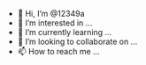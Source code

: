 - 👋 Hi, I’m @12349a
- 👀 I’m interested in ...
- 🌱 I’m currently learning ...
- 💞️ I’m looking to collaborate on ...
- 📫 How to reach me ...

<!---
12349a/12349a is a ✨ special ✨ repository because its `README.md` (this file) appears on your GitHub profile.
You can click the Preview link to take a look at your changes.
--->
